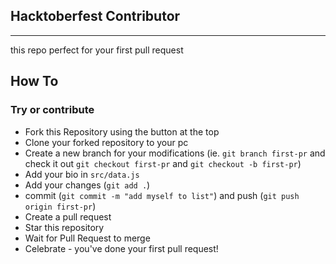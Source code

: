 ## Hacktoberfest Contributor
---
this repo perfect for your first pull request

## How To

### Try or contribute
- Fork this Repository using the button at the top
- Clone your forked repository to your pc
- Create a new branch for your modifications (ie. `git branch first-pr` and check it out `git checkout first-pr` and `git checkout -b first-pr`)
- Add your bio in `src/data.js`
- Add your changes (`git add .`)
- commit (`git commit -m "add myself to list"`) and push (`git push origin first-pr`)
- Create a pull request
- Star this repository
- Wait for Pull Request to merge
- Celebrate - you've done your first pull request!